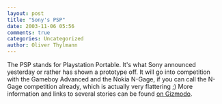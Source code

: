 ```yaml
---
layout: post
title: "Sony's PSP"
date: 2003-11-06 05:56
comments: true
categories: Uncategorized
author: Oliver Thylmann
---
```



The PSP stands for Playstation Portable. It's what Sony announced yesterday or rather has shown a prototype off. It will go into competition with the Gameboy Advanced and the Nokia N-Gage, if you can call the N-Gage competition already, which is actually very flattering ;) More information and links to several stories can be found [on Gizmodo](http://www.gizmodo.com/archives/009952.php).

